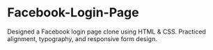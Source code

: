 # Facebook-Login-Page
Designed a Facebook login page clone using HTML &amp; CSS. Practiced alignment, typography, and responsive form design.

